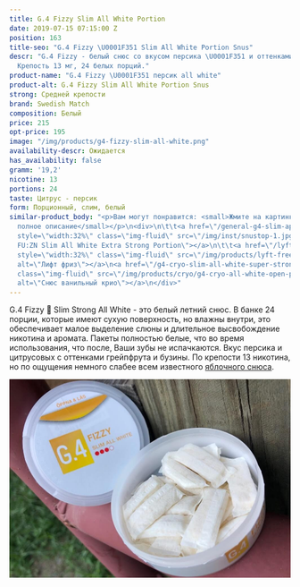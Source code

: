```yaml
---
title: G.4 Fizzy Slim All White Portion
date: 2019-07-15 07:15:00 Z
position: 163
title-seo: "G.4 Fizzy \U0001F351 Slim All White Portion Snus"
descr: "G.4 Fizzy - белый снюс со вкусом персика \U0001F351 и оттенками грейпфрута.
  Крепость 13 мг, 24 белых порций."
product-name: "G.4 Fizzy \U0001F351 персик all white"
product-alt: G.4 Fizzy Slim All White Portion Snus
strong: Средней крепости
brand: Swedish Match
composition: Белый
price: 215
opt-price: 195
image: "/img/products/g4-fizzy-slim-all-white.png"
availability-descr: Ожидается
has_availability: false
gramm: '19,2'
nicotine: 13
portions: 24
taste: Цитрус - персик
form: Порционный, слим, белый
similar-product_body: "<p>Вам могут понравится: <small>Жмите на картинки и читайте
  полное описание</small></p>\n<div>\n\t\t<a href=\"/general-g4-slim-apple-white\"><img
  style=\"width:32%\" class=\"img-fluid\" src=\"/img/inst/snustop-1.jpg\" alt=\"G.4
  FU:ZN Slim All White Extra Strong Portion\"></a>\n\t\t<a href=\"/lyft-x-strong-freeze-slim-white\"><img
  style=\"width:32%\" class=\"img-fluid\" src=\"/img/products/lyft-freeze/lyft-freeze-open.jpg\"
  alt=\"Лифт фриз\"></a>\n<a href=\"/g4-cryo-slim-all-white-super-strong\"><img style=\"width:32%\"
  class=\"img-fluid\" src=\"/img/products/cryo/g4-cryo-all-white-open-portion.jpg\"
  alt=\"Снюс ванильный крио\"></a>\n</div>"
---
```


G.4 Fizzy 🍑 Slim Strong All White - это белый летний снюс.
В банке 24 порции, которые имеют сухую поверхность, но влажны внутри, это обеспечивает малое выделение слюны и длительное высвобождение никотина и аромата. Пакеты полностью белые, что во время использования, что после, Ваши зубы не испачкаются.
Вкус персика и цитрусовых с оттенками грейпфрута и бузины.
По крепости 13 никотина, но по ощущения немного слабее всем известного [яблочного снюса](/general-g4-slim-apple-white).

<img class="img-fluid" src="/img/products/G4Fizzy.JPG" alt="g4 fizzy all white snus open">
